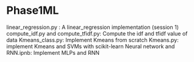# Phase1ML
linear_regression.py : A linear_regression implementation (session 1)<space><space>
compute_idf.py and compute_tfidf.py: Compute the idf and tfidf value of data<space><space>
Kmeans_class.py: Implement Kmeans from scratch<space><space>
Kmeans.py: implement Kmeans and SVMs with scikit-learn<space><space>
Neural network and RNN.ipnb: Implement MLPs and RNN
